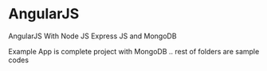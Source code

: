 # AngularJS
AngularJS With Node JS Express JS and MongoDB

Example App is complete project with MongoDB ..  rest of folders are sample codes 
